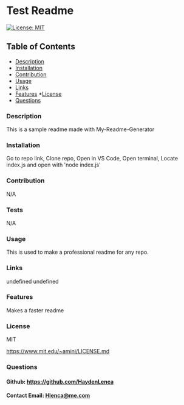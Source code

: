 # Test Readme
  [![License: MIT](https://img.shields.io/badge/License-MIT-blue.svg)](https://opensource.org/licenses/MIT) 

  
  ## Table of Contents
  * [Description](#description)
  * [Installation](#installation)
  * [Contribution](#contribution)
  * [Usage](#usage)
  * [Links](#links)
  * [Features](#features)
  *[License](#license)
  * [Questions](#questions)
  

  


  ### Description
  This is a sample readme made with My-Readme-Generator

  ### Installation
  Go to repo link, Clone repo, Open in VS Code, Open terminal, Locate index.js and open with 'node index.js'

  ### Contribution
  N/A

  ### Tests
  N/A
 
  ### Usage 
  This is used to make a professional readme for any repo.

  

  ### Links
  undefined
  undefined

  ### Features
  Makes a faster readme

  ### License 
  MIT 

  
  https://www.mit.edu/~amini/LICENSE.md

  ### Questions
  #### Github: https://github.com/HaydenLenca
  #### Contact Email: Hlenca@me.com
